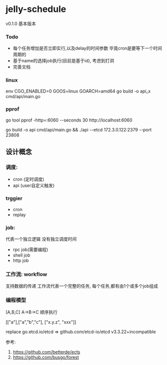# jelly-schedule


v0.1.0 基本版本

### Todo
- 每个任务增加是否立即实行,以及delay的时间参数 毕竟cron是要等下一个时间周期的
- 基于name的选择job执行(目前是基于id), 考虑到打洞
- 完善文档



### linux
env CGO_ENABLED=0 GOOS=linux GOARCH=amd64 go build -o api_x cmd/api/main.go

### pprof
go tool pprof -http=:6060 --seconds 30 http://localhost:6060

go build -o api cmd/api/main.go && ./api --etcd 172.3.0.122:2379 --port 23808


## 设计概念
### 调度:
- cron (定时调度)
- api (user自定义触发)

### trggier
- cron
- replay


### job:
代表一个独立逻辑
没有独立调度时间

- rpc job(需要编程)
- shell job 
- http job


### 工作流: workflow
支持数据的传递
工作流代表一个完整的任务, 每个任务,都有由1个或多个job组成


### 编程模型
[A,B,C]  A->B->C 顺序执行

[["a"],["a","b","c"], ["x.y.z", "xxx"]]



replace go.etcd.io/etcd => github.com/etcd-io/etcd v3.3.22+incompatible

参考:
1. https://github.com/betterde/ects
2. https://github.com/busgo/forest



